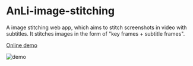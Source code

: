 AnLi-image-stitching
=========

A image stitching web app, which aims to stitch screenshots in video with subtitles. It stitches images in the form of "key frames + subtitle frames".

[Online demo](https://xfgryujk.github.io/AnLi-image-stitching/)

![demo](https://github.com/xfgryujk/WinCustomDesktop/blob/master/demo/result.png)
